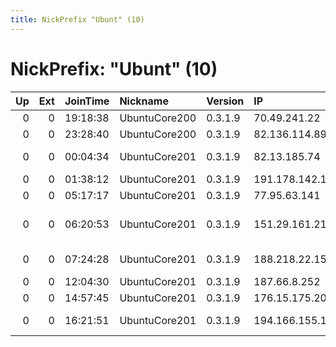 ```yaml
---
title: NickPrefix "Ubunt" (10)
---
```


# NickPrefix: "Ubunt" (10)

|   Up |   Ext | JoinTime   | Nickname      | Version   | IP              | AS                         | CC   |   ORp |   Dirp | OS    | Contact   |   eFamMembers |
|-----:|------:|:-----------|:--------------|:----------|:----------------|:---------------------------|:-----|------:|-------:|:------|:----------|--------------:|
|    0 |     0 | 19:18:38   | UbuntuCore200 | 0.3.1.9   | 70.49.241.22    | Bell Canada                | ca   | 34706 |      0 | Linux | None      |             1 |
|    0 |     0 | 23:28:40   | UbuntuCore200 | 0.3.1.9   | 82.136.114.89   | WWZ Telekom AG             | ch   | 32843 |      0 | Linux | None      |             1 |
|    0 |     0 | 00:04:34   | UbuntuCore201 | 0.3.1.9   | 82.13.185.74    | Virgin Media Limited       | gb   | 41733 |      0 | Linux | None      |             1 |
|    0 |     0 | 01:38:12   | UbuntuCore201 | 0.3.1.9   | 191.178.142.103 | CLARO S.A.                 | br   | 35173 |      0 | Linux | None      |             1 |
|    0 |     0 | 05:17:17   | UbuntuCore201 | 0.3.1.9   | 77.95.63.141    | ElCat Ltd.                 | kg   | 46645 |      0 | Linux | None      |             1 |
|    0 |     0 | 06:20:53   | UbuntuCore201 | 0.3.1.9   | 151.29.161.211  | Wind Telecomunicazioni SpA | it   | 45117 |      0 | Linux | None      |             1 |
|    0 |     0 | 07:24:28   | UbuntuCore201 | 0.3.1.9   | 188.218.22.154  | Vodafone Italia S.p.A.     | it   | 39263 |      0 | Linux | None      |             1 |
|    0 |     0 | 12:04:30   | UbuntuCore201 | 0.3.1.9   | 187.66.8.252    | CLARO S.A.                 | br   | 33045 |      0 | Linux | None      |             1 |
|    0 |     0 | 14:57:45   | UbuntuCore201 | 0.3.1.9   | 176.15.175.202  | VimpelCom                  | ru   | 44683 |      0 | Linux | None      |             1 |
|    0 |     0 | 16:21:51   | UbuntuCore201 | 0.3.1.9   | 194.166.155.180 | A1 Telekom Austria AG      | at   | 46267 |      0 | Linux | None      |             1 |
